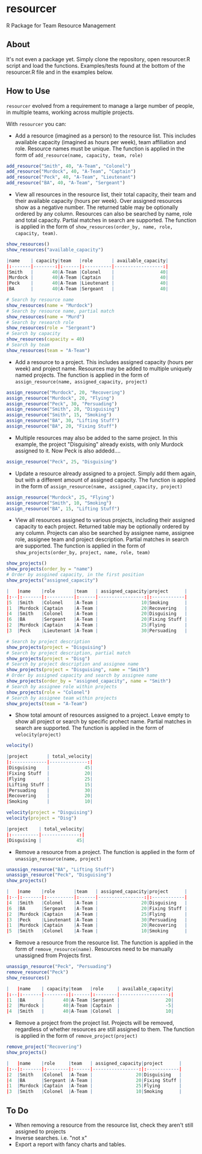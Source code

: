 # resourcer
R Package for Team Resource Management

## About

It's not even a package yet. Simply clone the repository, open resourcer.R script and load the functions. Examples/tests found at the bottom of the resourcer.R file and in the examples below.

## How to Use

`resourcer` evolved from a requirement to manage a large number of people, in multiple teams, working across multiple projects.

With `resourcer` you can:

* Add a resource (imagined as a person) to the resource list. This includes available capacity (imagined as hours per week), team affiliation and role. Resource names must be unique. The function is applied in the form of `add_resource(name, capacity, team, role)`

```r
add_resource("Smith", 40, "A-Team", "Colonel")
add_resource("Murdock", 40, "A-Team", "Captain")
add_resource("Peck", 40, "A-Team", "Lieutenant")
add_resource("BA", 40, "A-Team", "Sergeant")
```

* View all resources in the resource list, their total capacity, their team and their available capacity (hours per week). Over assigned resources show as a negative number. The returned table may be optionally ordered by any column. Resources can also be searched by name, role and total capacity. Partial matches in search are supported. The function is applied in the form of `show_resources(order_by, name, role, capacity, team)`. 

```r
show_resources()
show_resources("available_capacity")

|name    | capacity|team   |role       | available_capacity|
|:-------|--------:|:------|:----------|------------------:|
|Smith   |       40|A-Team |Colonel    |                 40|
|Murdock |       40|A-Team |Captain    |                 40|
|Peck    |       40|A-Team |Lieutenant |                 40|
|BA      |       40|A-Team |Sergeant   |                 40|

# Search by resource name
show_resources(name = "Murdock")
# Search by resource name, partial match
show_resources(name = "Murd")
# Search by research role
show_resources(role = "Sergeant")
# Search by capacity
show_resources(capacity = 40)
# Search by team
show_resources(team = "A-Team")

```

* Add a resource to a project. This includes assigned capacity (hours per week) and project name. Resources may be added to multiple uniquely named projects. The function is applied in the form of `assign_resource(name, assigned_capacity, project)`

```r
assign_resource("Murdock", 20, "Recovering")
assign_resource("Murdock", 20, "Flying")
assign_resource("Peck", 30, "Persuading")
assign_resource("Smith", 20, "Disguising")
assign_resource("Smith", 15, "Smoking")
assign_resource("BA", 30, "Lifting Stuff")
assign_resource("BA", 20, "Fixing Stuff")

```

* Multiple resources may also be added to the same project. In this example, the project "Disguising" already exists, with only Murdock assigned to it. Now Peck is also addedd....

```r
assign_resource("Peck", 25, "Disguising")
```

* Update a resource already assigned to a project. Simply add them again, but with a different amount of assigned capacity. The function is applied in the form of `assign_resource(name, assigned_capacity, project)`

```r
assign_resource("Murdock", 25, "Flying")
assign_resource("Smith", 10, "Smoking")
assign_resource("BA", 15, "Lifting Stuff")
```

* View all resources assigned to various projects, including their assigned capacity to each project. Returned table may be optionally ordered by any column. Projects can also be searched by assignee name, assignee role, assignee team and project description. Partial matches in search are supported. The function is applied in the form of `show_projects(order_by, project, name, role, team)`

```r
show_projects()
show_projects(order_by = "name")
# Order by assgined capacity, in the first position
show_projects("assigned_capacity")

|   |name    |role       |team   | assigned_capacity|project      |
|:--|:-------|:----------|:------|-----------------:|:------------|
|5  |Smith   |Colonel    |A-Team |                10|Smoking      |
|1  |Murdock |Captain    |A-Team |                20|Recovering   |
|4  |Smith   |Colonel    |A-Team |                20|Disguising   |
|6  |BA      |Sergeant   |A-Team |                20|Fixing Stuff |
|2  |Murdock |Captain    |A-Team |                25|Flying       |
|3  |Peck    |Lieutenant |A-Team |                30|Persuading   |

# Search by project description
show_projects(project = "Disguising")
# Search by project description, partial match
show_projects(project = "Disg")
# Search by project description and assignee name
show_projects(project = "Disguising", name = "Smith")
# Order by assigned capacity and search by assignee name
show_projects(order_by = "assigned_capacity", name = "Smith")
# Search by assignee role within projects
show_projects(role = "Colonel")
# Search by assignee team within projects
show_projects(team = "A-Team")

```

* Show total amount of resources assigned to a project. Leave empty to show all project or search by specific prohect name. Partial matches in search are supported. The function is applied in the form of `velocity(project)`

```r
velocity()

|project       | total_velocity|
|:-------------|--------------:|
|Disguising    |             45|
|Fixing Stuff  |             20|
|Flying        |             25|
|Lifting Stuff |             15|
|Persuading    |             30|
|Recovering    |             20|
|Smoking       |             10|

velocity(project = "Disguising")
velocity(project = "Disg")

|project    | total_velocity|
|:----------|--------------:|
|Disguising |             45|

```

* Remove a resource from a project. The function is applied in the form of `unassign_resource(name, project)`

```r
unassign_resource("BA", "Lifting Stuff")
unassign_resource("Peck", "Disguising")
show_projects()

|   |name    |role       |team   | assigned_capacity|project      |
|:--|:-------|:----------|:------|-----------------:|:------------|
|4  |Smith   |Colonel    |A-Team |                20|Disguising   |
|6  |BA      |Sergeant   |A-Team |                20|Fixing Stuff |
|2  |Murdock |Captain    |A-Team |                25|Flying       |
|3  |Peck    |Lieutenant |A-Team |                30|Persuading   |
|1  |Murdock |Captain    |A-Team |                20|Recovering   |
|5  |Smith   |Colonel    |A-Team |                10|Smoking      |
```


* Remove a resource from the resource list. The function is applied in the form of `remove_resource(name)`. Resources need to be manually unassigned from Projects first.

```r
unassign_resource("Peck", "Persuading")
remove_resource("Peck")
show_resources()

|   |name    | capacity|team   |role     | available_capacity|
|:--|:-------|--------:|:------|:--------|------------------:|
|1  |BA      |       40|A-Team |Sergeant |                 20|
|2  |Murdock |       40|A-Team |Captain  |                 -5|
|4  |Smith   |       40|A-Team |Colonel  |                 10|
```

* Remove a project from the project list. Projects will be removed, regardless of whether resources are still assigned to them. The function is applied in the form of `remove_project(project)`

```r
remove_project("Recovering")
show_projects()

|   |name    |role     |team   | assigned_capacity|project      |
|:--|:-------|:--------|:------|-----------------:|:------------|
|2  |Smith   |Colonel  |A-Team |                20|Disguising   |
|4  |BA      |Sergeant |A-Team |                20|Fixing Stuff |
|1  |Murdock |Captain  |A-Team |                25|Flying       |
|3  |Smith   |Colonel  |A-Team |                10|Smoking      |

```

## To Do

* When removing a resource from the resource list, check they aren't still assigned to projects
* Inverse searches. i.e. "not x"
* Export a report with fancy charts and tables.




